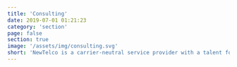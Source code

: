 ```yaml
---
title: 'Consulting'
date: 2019-07-01 01:21:23
category: 'section'
page: false
section: true
image: '/assets/img/consulting.svg'
short: 'NewTelco is a carrier-neutral service provider with a talent for creating special solutions to meet complex challenges. Many years of experience in designing, installing, configuring and optimizing high-performance telecommunication and next generation networks guarantee NewTelco customers qualified, project-oriented and comprehensive consulting services'
---
```

